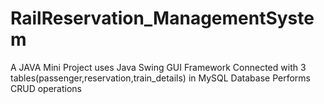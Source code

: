 # RailReservation_ManagementSystem
A JAVA Mini Project uses Java Swing GUI Framework
Connected with 3 tables(passenger,reservation,train_details) in MySQL Database
Performs CRUD operations
